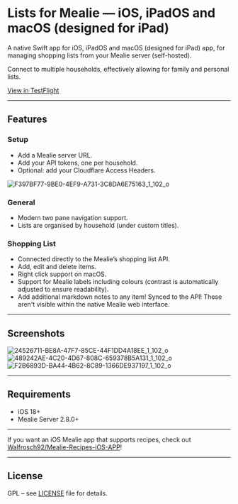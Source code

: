 # Lists for Mealie — iOS, iPadOS and macOS (designed for iPad)

A native Swift app for iOS, iPadOS and macOS (designed for iPad) app, for managing shopping lists from your Mealie server (self-hosted).  

Connect to multiple households, effectively allowing for family and personal lists.

[View in TestFlight](https://testflight.apple.com/join/d7h9AqV6)

---

## Features

### Setup
- Add a Mealie server URL.
- Add your API tokens, one per household.
- Optional: add your Cloudflare Access Headers.

 ![F397BF77-9BE0-4EF9-A731-3C8DA6E75163_1_102_o](https://github.com/user-attachments/assets/e7aa6643-c9ed-4a36-9fe8-c69fee5cbd3b)

### General
- Modern two pane navigation support.
- Lists are organised by household (under custom titles).

### Shopping List
- Connected directly to the Mealie’s shopping list API.
- Add, edit and delete items.
- Right click support on macOS.
- Support for Mealie labels including colours (contrast is automatically adjusted to ensure readability).
- Add additional markdown notes to any item! Synced to the API! These aren't visible within the native Mealie web interface.

---

## Screenshots
![24526711-BE8A-47F7-85CE-44F1DD4A18EE_1_102_o](https://github.com/user-attachments/assets/c03925ca-6257-4d4a-8765-83d2d10305b6)
![489242AE-4C20-4D67-808C-659378B5A131_1_102_o](https://github.com/user-attachments/assets/ef736375-5cf3-4f62-a064-39cb48690230)
![F2B6893D-BA44-4B62-8C89-1366DE937197_1_102_o](https://github.com/user-attachments/assets/33900963-bb7e-4838-8f95-af612f7270ac)


---

## Requirements

- iOS 18+  
- Mealie Server 2.8.0+

---

If you want an iOS Mealie app that supports recipes, check out [Walfrosch92/Mealie-Recipes-iOS-APP](https://github.com/Walfrosch92/Mealie-Recipes-iOS-APP)!

---


## License

GPL – see [LICENSE](https://github.com/jackweekes/Lists-for-Mealie-iOS?tab=GPL-3.0-1-ov-file#readme) file for details.
